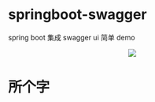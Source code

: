 # springboot-swagger

spring boot 集成 swagger ui 简单 demo

<p align="center">
  <img src="https://github.com/owl-rock/springboot-swagger/blob/master/images/swagger-ui.jpg?raw=true">
</p>

# 所个字

